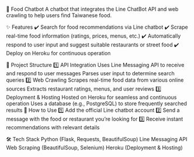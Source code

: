 🍜 Food Chatbot
A chatbot that integrates the Line ChatBot API and web crawling to help users find Taiwanese food.

✨ Features
✔️ Search for food recommendations via Line chatbot
✔️ Scrape real-time food information (ratings, prices, menus, etc.)
✔️ Automatically respond to user input and suggest suitable restaurants or street food
✔️ Deploy on Heroku for continuous operation

🚀 Project Structure
1️⃣ API Integration
Uses Line Messaging API to receive and respond to user messages
Parses user input to determine search queries
2️⃣ Web Crawling
Scrapes real-time food data from various online sources
Extracts restaurant ratings, menus, and user reviews
3️⃣ Deployment & Hosting
Hosted on Heroku for seamless and continuous operation
Uses a database (e.g., PostgreSQL) to store frequently searched results
📌 How to Use
1️⃣ Add the official Line chatbot account
2️⃣ Send a message with the food or restaurant you’re looking for
3️⃣ Receive instant recommendations with relevant details

🛠️ Tech Stack
Python (Flask, Requests, BeautifulSoup)
Line Messaging API
Web Scraping (BeautifulSoup, Selenium)
Heroku (Deployment & Hosting)
